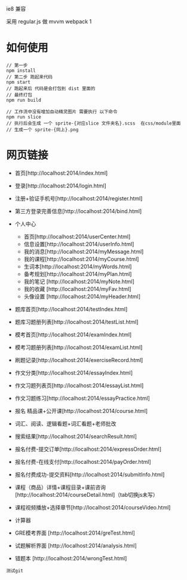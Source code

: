 ie8 兼容

采用 regular.js 做 mvvm 
webpack 1

# 如何使用
```
// 第一步
npm install 
// 第二步 跑起来代码
npm start
// 跑起来后 代码是会打包到 dist 里面的
// 最终打包 
npm run build 

// 工作流中没有增加自动精灵图片 需要执行 以下命令
npm run slice 
// 执行后会生成 一个 sprite-{对应slice 文件夹名}.scss  在css/module里面
// 生成一个 sprite-{同上}.png 
```

#  网页链接
- 首页[http://localhost:2014/index.html]
- 登录[http://localhost:2014/login.html]
- 注册+验证手机号[http://localhost:2014/register.html]
- 第三方登录完善信息[http://localhost:2014/bind.html]
- 个人中心
  - 首页[http://localhost:2014/userCenter.html]
  - 信息设置[http://localhost:2014/userInfo.html]
  - 我的消息[http://localhost:2014/myMessage.html]
  - 我的课程[http://localhost:2014/myCourse.html]
  - 生词本[http://localhost:2014/myWords.html]
  - 备考规划[http://localhost:2014/myPlan.html]
  - 我的笔记 [http://localhost:2014/myNote.html]
  - 我的收藏 [http://localhost:2014/myFav.html]
  - 头像设置 [http://localhost:2014/myHeader.html]

- 题库首页[http://localhost:2014/testIndex.html]
- 题库习题册列表[http://localhost:2014/testList.html]
- 模考首页[http://localhost:2014/examIndex.html]
- 模考习题册列表[http://localhost:2014/examList.html]
- 刷题记录[http://localhost:2014/exerciseRecord.html]
- 作文分类[http://localhost:2014/essayIndex.html]
- 作文习题列表页[http://localhost:2014/essayList.html]
- 作文习题练习[http://localhost:2014/essayPractice.html]

- 报名 精品课+公开课[http://localhost:2014/course.html]
- 词汇、阅读、逻辑看题+词汇看题+老师批改

- 搜索结果[http://localhost:2014/searchResult.html]

- 报名付费-提交订单[http://localhost:2014/expressOrder.html]
- 报名付费-在线支付[http://localhost:2014/payOrder.html]
- 报名付费成功-提交资料[http://localhost:2014/submitInfo.html]
- 课程（商品）详情+课程目录+课前咨询[http://localhost:2014/courseDetail.html]（tab切换js未写）
- 课程视频播放+选择章节[http://localhost:2014/courseVideo.html]

- 计算器
- GRE模考界面 [http://localhost:2014/greTest.html]
- 试题解析界面 [http://localhost:2014/analysis.html]
- 错题本 [http://localhost:2014/wrongTest.html]


```
测试git
```
